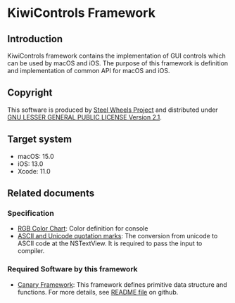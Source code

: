 # KiwiControls Framework

## Introduction
KiwiControls framework contains the implementation of GUI controls which can be
used by macOS and iOS. The purpose of this framework is definition and implementation of common API for macOS and iOS.

## Copyright
This software is produced by [Steel Wheels Project](http://steelwheels.github.io) and distributed under
[GNU LESSER GENERAL PUBLIC LICENSE Version 2.1](https://www.gnu.org/licenses/lgpl-2.1-standalone.html).

## Target system
* macOS: 15.0
* iOS:   13.0
* Xcode: 11.0

## Related documents
### Specification
* [RGB Color Chart](http://lowlife.jp/yasusii/static/color_chart.html): Color definition for console
* [ASCII and Unicode quotation marks](https://www.cl.cam.ac.uk/~mgk25/ucs/quotes.html): The conversion from unicode to ASCII code at the NSTextView. It is required to pass the input to compiler.

### Required Software by this framework
*  [Canary Framework](http://steelwheels.github.io/Canary/): This framework defines primitive data structure and functions. For more details, see [README file](https://github.com/steelwheels/Canary) on github.
